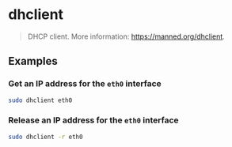 # dhclient

> DHCP client. More information: <https://manned.org/dhclient>.

## Examples

### Get an IP address for the `eth0` interface

```bash
sudo dhclient eth0
```

### Release an IP address for the `eth0` interface

```bash
sudo dhclient -r eth0
```
